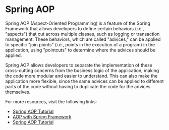 # Spring AOP

Spring AOP (Aspect-Oriented Programming) is a feature of the Spring Framework that allows developers to define certain behaviors (i.e., "aspects") that cut across multiple classes, such as logging or transaction management. These behaviors, which are called "advices," can be applied to specific "join points" (i.e., points in the execution of a program) in the application, using "pointcuts" to determine where the advices should be applied.

Spring AOP allows developers to separate the implementation of these cross-cutting concerns from the business logic of the application, making the code more modular and easier to understand. This can also make the application more flexible, since the same advices can be applied to different parts of the code without having to duplicate the code for the advices themselves.

For more resources, visit the following links:

- [Spring AOP Tutorial](https://www.simplilearn.com/tutorials/spring-tutorial/spring-aop-aspect-oriented-programming)
- [AOP with Spring Framework](https://www.tutorialspoint.com/spring/aop_with_spring.htm)
- [Spring AOP Tutorial](https://howtodoinjava.com/spring-aop-tutorial/)



